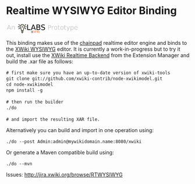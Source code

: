 # Realtime WYSIWYG Editor Binding

[![XWiki labs logo](https://raw.githubusercontent.com/xwiki-labs/xwiki-labs-logo/master/projects/xwikilabs/xwikilabsprototype.png "XWiki labs")](https://labs.xwiki.com/xwiki/bin/view/Main/WebHome)

This binding makes use of the [chainpad][chainpad] realtime editor engine and binds
to the [XWiki WYSIWYG][wysiwyg] editor. It is currently a work-in-progress but to try it out,
install use the [XWiki Realtime Backend][rtbackend] from the Extension Manager and build the .xar file
as follows:

    # first make sure you have an up-to-date version of xwiki-tools
    git clone git://github.com/xwiki-contrib/node-xwikimodel.git
    cd node-xwikimodel
    npm install -g

    # then run the builder
    ./do

    # and import the resulting XAR file.

Alternatively you can build and import in one operation using:

    ./do --post Admin:admin@mywikidomain.name:8080/xwiki

Or generate a Maven compatible build using:

    ./do --mvn

Issues: http://jira.xwiki.org/browse/RTWYSIWYG


[chainpad]: https://github.com/xwiki-contrib/chainpad
[wysiwyg]: http://extensions.xwiki.org/xwiki/bin/view/Extension/WYSIWYG+Editor+Module
[rtbackend]: http://extensions.xwiki.org/xwiki/bin/view/Extension/RtBackend

